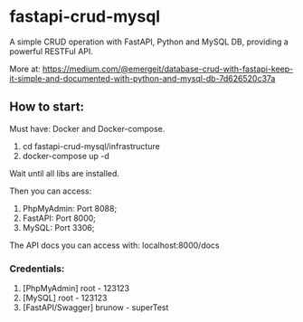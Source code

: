 # fastapi-crud-mysql
A simple CRUD operation with FastAPI, Python and MySQL DB, providing a powerful RESTFul API.

More at: https://medium.com/@emergeit/database-crud-with-fastapi-keep-it-simple-and-documented-with-python-and-mysql-db-7d626520c37a


## How to start:

Must have: Docker and Docker-compose.


1. cd fastapi-crud-mysql/infrastructure
2. docker-compose up -d

Wait until all libs are installed.

Then you can access:
1. PhpMyAdmin: Port 8088;
2. FastAPI: Port 8000;
3. MySQL: Port 3306;


The API docs you can access with:
localhost:8000/docs

### Credentials:

1. [PhpMyAdmin] 	 root - 123123
2. [MySQL]			 root - 123123
3. [FastAPI/Swagger] brunow - superTest

